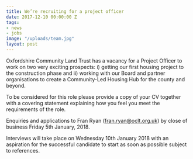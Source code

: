 ```yaml
---
title: We’re recruiting for a project officer
date: 2017-12-10 00:00:00 Z
tags:
- news
- jobs
image: "/uploads/team.jpg"
layout: post
---
```


Oxfordshire Community Land Trust has a vacancy for a Project Officer to work on two very exciting prospects: i) getting our first housing project to the construction phase and ii) working with our Board and partner organisations to create a Community-Led Housing Hub for the county and beyond.

To be considered for this role please provide a copy of your CV together with a covering statement explaining how you feel you meet the requirements of the role.

Enquiries and applications to Fran Ryan (fran.ryan@oclt.org.uk) by close of business Friday 5th January, 2018.

Interviews will take place on Wednesday 10th January 2018 with an aspiration for the successful candidate to start as soon as possible subject to references.